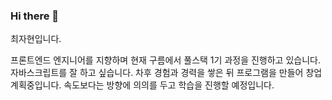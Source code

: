 ### Hi there 👋

최자현입니다.

프론트엔드 엔지니어를 지향하며 현재 구름에서 풀스택 1기 과정을 진행하고 있습니다.
자바스크립트를 잘 하고 싶습니다.
차후 경험과 경력을 쌓은 뒤 프로그램을 만들어 창업 계획중입니다.
속도보다는 방향에 의의를 두고 학습을 진행할 예정입니다.

<!--
**JahyunChoi/JahyunChoi** is a ✨ _special_ ✨ repository because its `README.md` (this file) appears on your GitHub profile.

Here are some ideas to get you started:

- 🔭 I’m currently working on ...
- 🌱 I’m currently learning ...
- 👯 I’m looking to collaborate on ...
- 🤔 I’m looking for help with ...
- 💬 Ask me about ...
- 📫 How to reach me: ...
- 😄 Pronouns: ...
- ⚡ Fun fact: ...
-->
